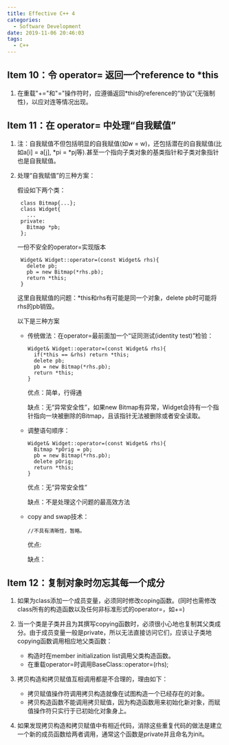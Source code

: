 ```yaml
---
title: Effective C++ 4
categories:
  - Software Development
date: 2019-11-06 20:46:03
tags:
  - C++
---
```

## Item 10：令 operator= 返回一个reference to *this
1. 在重载"+="和"="操作符时，应遵循返回*this的reference的“协议”(无强制性)，以应对连等情况出现。

## Item 11：在 operator= 中处理“自我赋值”
1. 注：自我赋值不但包括明显的自我赋值(如w = w)，还包括潜在的自我赋值(比如a[i] = a[j], *pi = *pj等).甚至一个指向子类对象的基类指针和子类对象指针也是自我赋值。
2. 处理“自我赋值”的三种方案：

    假设如下两个类：

        class Bitmap{...};
        class Widget{
          ...
        private:
          Bitmap *pb;
        };
      一份不安全的operator=实现版本
        
        Widget& Widget::operator=(const Widget& rhs){
          delete pb;
          pb = new Bitmap(*rhs.pb);
          return *this;
        }
      这里自我赋值的问题：*this和rhs有可能是同一个对象，delete pb时可能将rhs的pb销毁。
      
      以下是三种方案
    - 传统做法：在operator=最前面加一个“证同测试(identity test)”检验：

          Widget& Widget::operator=(const Widget& rhs){
            if(*this == &rhs) return *this;
            delete pb;
            pb = new Bitmap(*rhs.pb);
            return *this;
          } 
      优点：简单，行得通
      
      缺点：无“异常安全性”，如果new Bitmap有异常，Widget会持有一个指针指向一块被删除的Bitmap，且该指针无法被删除或者安全读取。
    - 调整语句顺序：

          Widget& Widget::operator=(const Widget& rhs){
            Bitmap *pOrig = pb;
            pb = new Bitmap(*rhs.pb);
            delete pOrig;
            return *this;
          } 
      优点：无“异常安全性”
      
      缺点：不是处理这个问题的最高效方法
    - copy and swap技术：
          
          //不具有清晰性，暂略。
      优点:
      
      缺点：

## Item 12：复制对象时勿忘其每一个成分
1. 如果为class添加一个成员变量，必须同时修改coping函数。(同时也需修改class所有的构造函数以及任何非标准形式的operator=，如+=)
2. 当一个类是子类并且为其撰写copying函数时，必须很小心地也复制其父类成分。由于成员变量一般是private，所以无法直接访问它们，应该让子类地copying函数调用相应地父类函数：
   
   - 构造时在member initialization list调用父类构造函数。
   - 在重载operator=时调用BaseClass::operator=(rhs);
3. 拷贝构造和拷贝赋值互相调用都是不合理的，理由如下：
    
    - 拷贝赋值操作符调用拷贝构造就像在试图构造一个已经存在的对象。
    - 拷贝构造函数不能调用拷贝赋值，因为构造函数用来初始化新对象，而赋值操作符只实行于已初始化对象身上。
4. 如果发现拷贝构造和拷贝赋值中有相近代码，消除这些重复代码的做法是建立一个新的成员函数给两者调用，通常这个函数是private并且命名为init。